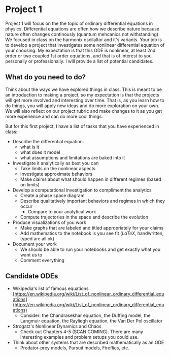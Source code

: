 # Project 1

Project 1 will focus on the the topic of ordinary differential equations in physics. Differential equations are often how we describe nature because nature often changes continously (quantum mehcanics not withstanding). We focused in class on the harmonix oscilaltor and it's variants. Your job is to develop a project that investigates some nonlinear differential equation of your choosing. My expectation is that this ODE is nonlinear, at least 2nd order or two coupled 1st order equations, and that is of interest to you personally or professionally. I will provide a list of potential candidates.

## What do you need to do?

Think about the ways we have explored things in class. This is meant to be an introduction to making a project, so my expectation is that the projects will get more involved and interesting over time. That is, as you learn how to do things, you will apply new ideas and do more exploration on your own. We will also reflect on our project rubric and make changes to it as you get more experience and can do more cool things.

But for this first project, I have a list of tasks that you have experienced in class:

* Describe the differential equation.
    - what is it
    - what does it model
    - what assumptions and limitations are baked into it
* Investigate it analytically as best you can
    - Take limits on the nonlinear aspects
    - Investigate approximate behaviors
    - Make claims about what should happen in different regimes (based on limits)
* Develop a computational investigation to compliment the analytics
    - Create a phase space diagram
    - Describe qualitatively important behaviors and regimes in which they occur
        - Compare to your analytical work
    - Compute trajectories in the space and describe the evolution
* Produce visualizations of you work
    - Make graphs that are labeled and titled appropriately for your claims
    - Add mathematics to the notebook is you see fit ($LaTeX$, handwritten, typed are all ok)
* Document your work
    - We should be able to run your notebooks and get exactly what you want us to
    - Comment everything 

## Candidate ODEs

- Wikipedia's list of famous equations
[https://en.wikipedia.org/wiki/List_of_nonlinear_ordinary_differential_equations](https://en.wikipedia.org/wiki/List_of_nonlinear_ordinary_differential_equations)
    - Consider: the Chandrasekhar equation, the Duffing model, the Langmuir equation, the Rayliegh equation, the Van Der Pol oscillator
- Strogatz's Nonlinear Dynamics and Chaos
    - Check out Chapters 4-5 (SCAN COMING). There are many interesting examples and problem setups you could use.
- Think about other systems that are described mathematically as an ODE
    - Predator-prey models, Pursuit models, Fireflies, etc.


